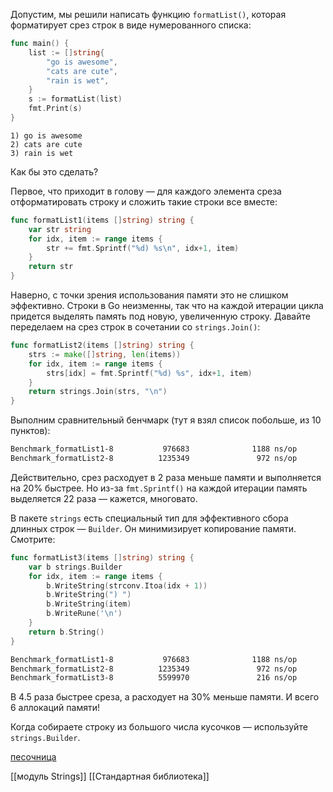 Допустим, мы решили написать функцию `formatList()`, которая форматирует срез строк в виде нумерованного списка:

```go
func main() {
    list := []string{
        "go is awesome",
        "cats are cute",
        "rain is wet",
    }
    s := formatList(list)
    fmt.Print(s)
}
```

```no-highlight
1) go is awesome
2) cats are cute
3) rain is wet
```

Как бы это сделать?

Первое, что приходит в голову — для каждого элемента среза отформатировать строку и сложить такие строки все вместе:

```go
func formatList1(items []string) string {
    var str string
    for idx, item := range items {
        str += fmt.Sprintf("%d) %s\n", idx+1, item)
    }
    return str
}
```

Наверно, с точки зрения использования памяти это не слишком эффективно. Строки в Go неизменны, так что на каждой итерации цикла придется выделять память под новую, увеличенную строку. Давайте переделаем на срез строк в сочетании со `strings.Join()`:

```go
func formatList2(items []string) string {
    strs := make([]string, len(items))
    for idx, item := range items {
        strs[idx] = fmt.Sprintf("%d) %s", idx+1, item)
    }
    return strings.Join(strs, "\n")
}
```

Выполним сравнительный бенчмарк (тут я взял список побольше, из 10 пунктов):

```bash
Benchmark_formatList1-8           976683              1188 ns/op            1456 B/op         29 allocs/op
Benchmark_formatList2-8          1235349               972 ns/op             712 B/op         22 allocs/op
```

Действительно, срез расходует в 2 раза меньше памяти и выполняется на 20% быстрее. Но из-за `fmt.Sprintf()` на каждой итерации память выделяется 22 раза — кажется, многовато.

В пакете `strings` есть специальный тип для эффективного сбора длинных строк — `Builder`. Он минимизирует копирование памяти. Смотрите:

```go
func formatList3(items []string) string {
    var b strings.Builder
    for idx, item := range items {
        b.WriteString(strconv.Itoa(idx + 1))
        b.WriteString(") ")
        b.WriteString(item)
        b.WriteRune('\n')
    }
    return b.String()
}
```

```bash
Benchmark_formatList1-8           976683              1188 ns/op            1456 B/op         29 allocs/op
Benchmark_formatList2-8          1235349               972 ns/op             712 B/op         22 allocs/op
Benchmark_formatList3-8          5599970               216 ns/op             504 B/op          6 allocs/op
```

В 4.5 раза быстрее среза, а расходует на 30% меньше памяти. И всего 6 аллокаций памяти!

Когда собираете строку из большого числа кусочков — используйте `strings.Builder`.

[песочница](https://go.dev/play/p/zHgTfM2LWQu)

[[модуль Strings]]
[[Стандартная библиотека]]